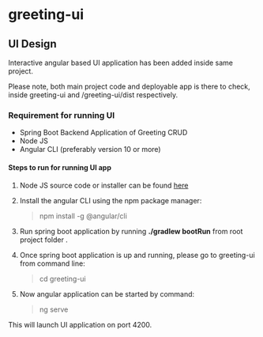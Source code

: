 # greeting-ui

## UI Design

Interactive angular based UI application has been added inside same project.

Please note, both main project code and deployable app is there to check, inside greeting-ui and /greeting-ui/dist respectively.

### Requirement for running UI
- Spring Boot Backend Application of Greeting CRUD
- Node JS
- Angular CLI (preferably version 10 or more)

#### Steps to run for running UI app

1. Node JS source code or installer can be found [here](https://nodejs.org/en/download/)

2. Install the angular CLI using the npm package manager:

    > npm install -g @angular/cli

1. Run spring boot application by running **./gradlew bootRun** from root project folder .

2. Once spring boot application is up and running, please go to greeting-ui from command line:

    > cd greeting-ui

3. Now angular application can be started by command:

    > ng serve
    
    
This will launch UI application on port 4200.
